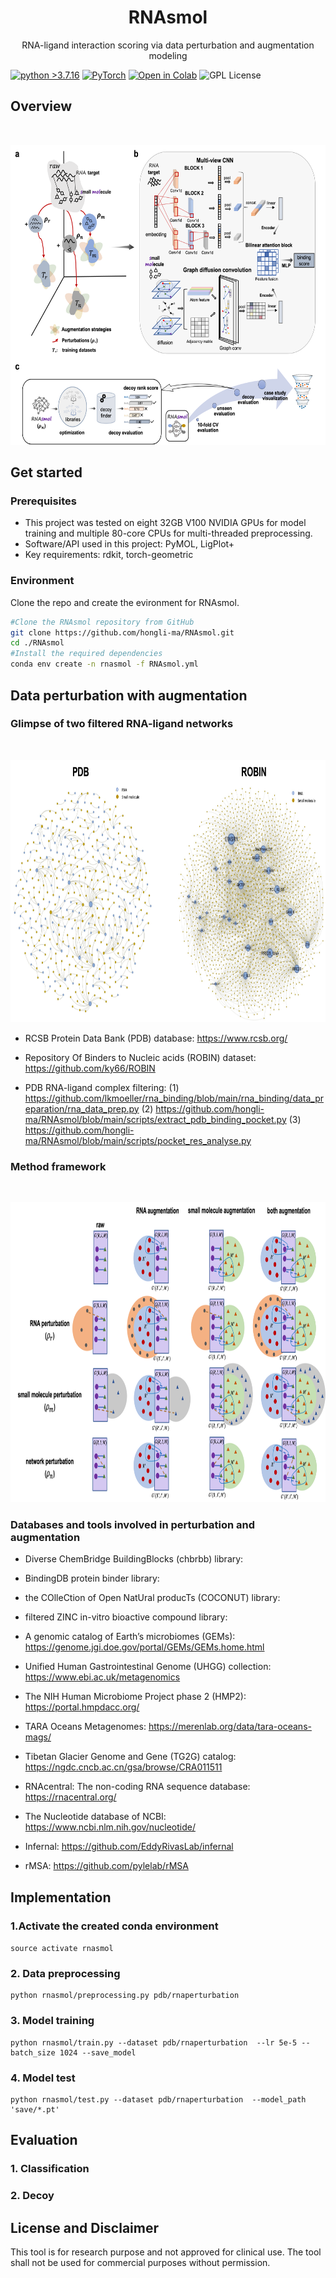 


<h1 align="center">RNAsmol</h1>
  <p align="center">
    RNA-ligand interaction scoring via data perturbation and augmentation modeling
  </p>
</p>


[![python
\>3.7.16](https://img.shields.io/badge/python-3.7.16-brightgreen)](https://www.python.org/) [![PyTorch](https://img.shields.io/badge/PyTorch-1.7.1-red)](https://pytorch.org/) [![Open in Colab](https://img.shields.io/badge/Open%20in-Colab-ffeb3b?logo=googlecolab&logoColor=black)](https://colab.research.google.com/drive/1c-xyz...) ![GPL License](https://img.shields.io/badge/License-GPL_3.0-blue.svg)


## Overview

<br />
<p align="center">
  <a href="https://github.com/hongli-ma/RNAsmol">
    <img src="_plot/overview.png" alt="overview" width="624" height="480">
  </a>

## Get started

### Prerequisites

* This project was tested on eight 32GB V100 NVIDIA GPUs for model training and multiple 80-core CPUs for multi-threaded preprocessing.
* Software/API used in this project: PyMOL, LigPlot+
* Key requirements: rdkit, torch-geometric

### Environment

Clone the repo and create the evironment for RNAsmol.

``` bash
#Clone the RNAsmol repository from GitHub
git clone https://github.com/hongli-ma/RNAsmol.git
cd ./RNAsmol
#Install the required dependencies
conda env create -n rnasmol -f RNAsmol.yml
```

## Data perturbation with augmentation

### Glimpse of two filtered RNA-ligand networks

<br />
<p align="center">
  <a href="https://github.com/hongli-ma/RNAsmol">
    <img src="_plot/filtered_network.jpeg" alt="network" width="960" height="420">
  </a>

* RCSB Protein Data Bank (PDB) database: https://www.rcsb.org/
* Repository Of Binders to Nucleic acids (ROBIN) dataset: https://github.com/ky66/ROBIN
  
* PDB RNA-ligand complex filtering:
  (1) https://github.com/lkmoeller/rna_binding/blob/main/rna_binding/data_preparation/rna_data_prep.py
  (2) https://github.com/hongli-ma/RNAsmol/blob/main/scripts/extract_pdb_binding_pocket.py
  (3) https://github.com/hongli-ma/RNAsmol/blob/main/scripts/pocket_res_analyse.py

### Method framework

<br />
<p align="center">
  <a href="https://github.com/hongli-ma/RNAsmol">
    <img src="_plot/method_framework.png" alt="method" width="858" height="480">
  </a>

### Databases and tools involved in perturbation and augmentation

* Diverse ChemBridge BuildingBlocks (chbrbb) library:  
* BindingDB protein binder library:
* the COlleCtion of Open NatUral producTs (COCONUT) library:
* filtered ZINC in-vitro bioactive compound library: 

* A genomic catalog of Earth’s microbiomes (GEMs): https://genome.jgi.doe.gov/portal/GEMs/GEMs.home.html
* Unified Human Gastrointestinal Genome (UHGG) collection: https://www.ebi.ac.uk/metagenomics
* The NIH Human Microbiome Project phase 2 (HMP2): https://portal.hmpdacc.org/ 
* TARA Oceans Metagenomes: https://merenlab.org/data/tara-oceans-mags/
* Tibetan Glacier Genome and Gene (TG2G) catalog: https://ngdc.cncb.ac.cn/gsa/browse/CRA011511
* RNAcentral: The non-coding RNA sequence database: https://rnacentral.org/
* The Nucleotide database of NCBI: https://www.ncbi.nlm.nih.gov/nucleotide/

* Infernal: https://github.com/EddyRivasLab/infernal 
* rMSA: https://github.com/pylelab/rMSA



## Implementation

### 1.Activate the created conda environment

`source activate rnasmol`

### 2. Data preprocessing

```         
python rnasmol/preprocessing.py pdb/rnaperturbation  
```

### 3. Model training

```         
python rnasmol/train.py --dataset pdb/rnaperturbation  --lr 5e-5 --batch_size 1024 --save_model
```

### 4. Model test

``` text
python rnasmol/test.py --dataset pdb/rnaperturbation  --model_path 'save/*.pt'
```

## Evaluation

### 1. Classification

### 2. Decoy


## License and Disclaimer

This tool is for research purpose and not approved for clinical use. The tool shall not be used for commercial purposes without permission.
